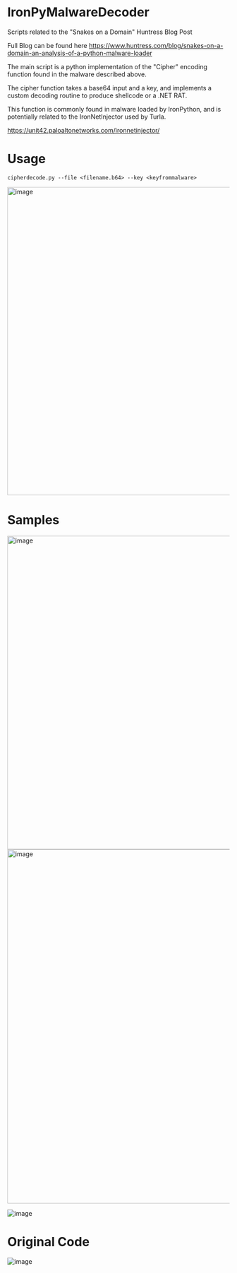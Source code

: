 # IronPyMalwareDecoder
Scripts related to the "Snakes on a Domain" Huntress Blog Post

Full Blog can be found here
https://www.huntress.com/blog/snakes-on-a-domain-an-analysis-of-a-python-malware-loader

The main script is a python implementation of the "Cipher" encoding function found in the malware described above. 

The cipher function takes a base64 input and a key, and implements a custom decoding routine to produce shellcode or a .NET RAT. 

This function is commonly found in malware loaded by IronPython, and is potentially related to the IronNetInjector used by Turla. 

https://unit42.paloaltonetworks.com/ironnetinjector/


# Usage

`cipherdecode.py --file <filename.b64> --key <keyfrommalware>`

<img width="698" alt="image" src="https://user-images.githubusercontent.com/82847168/159846123-671865c7-da25-4147-b142-36099e7ac162.png">


# Samples

<img width="710" alt="image" src="https://user-images.githubusercontent.com/82847168/159845963-606eb4ec-02c8-451c-9d8e-a16cd2ec9f0c.png">





<img width="802" alt="image" src="https://user-images.githubusercontent.com/82847168/159845201-b13f13e0-04b7-4332-a75c-1ffd666effa5.png">


![image](https://user-images.githubusercontent.com/82847168/159845155-129016d9-1f46-4876-ab15-0a0539ce78f2.png)









# Original Code
![image](https://user-images.githubusercontent.com/82847168/159845314-2041010d-5083-437e-8884-113996e2e3a6.png)
